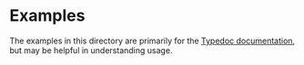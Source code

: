 # Examples

The examples in this directory are primarily for the [Typedoc documentation](https://tsdocs.dev/docs/pg-ist/), but may be helpful in understanding usage.
